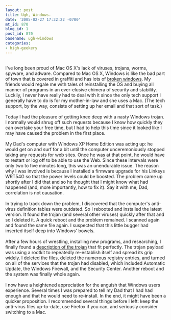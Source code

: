 ```yaml
---
layout: post
title: Ugh, Windows.
date: '2005-02-27 17:32:22 -0700'
mt_id: 870
blog_id: 1
post_id: 870
basename: ugh-windows
categories:
- high-geekery
---
```

<br />I've long been proud of Mac OS X's lack of viruses, trojans, worms, spyware, and adware. Compared to Mac OS X, Windows is like the bad part of town that is covered in graffiti and has lots of <a href="http://daringfireball.net/2004/06/broken_windows">broken windows</a>. My friends would regale me with tales of reinstalling the OS and buying all manner of programs in an ever-elusive chimera of security and stability. Luckily, I never have really had to deal with it since the only tech support I generally have to do is for my mother-in-law and she uses a Mac. (The tech support, by the way, consists of setting up her email and that sort of task.)<br /><br />Today I had the pleasure of getting knee deep with a nasty Windows trojan. I normally would shrug off such requests because I know how quickly they can overtake your free time, but I had to help this time since it looked like I may have caused the problem in the first place.<br /><br />My Dad's computer with Windows XP Home Edition was acting up: he would get on and surf for a bit until the computer unceremoniously stopped taking any requests for web sites. Once he was at that point, he would have to restart or log off to be able to use the Web. Since these intervals were only two to five minutes long, this was an unendurable issue. The reason why I was involved is because I installed a firmware upgrade for his Linksys WRT54G so that the power levels could be boosted. The problem came up shortly after I did that and so he thought that I might know what had happened (and, more importantly, how to fix it). Say it with me, Dad, correlation is not causation.<br /><br />In trying to track down the problem, I discovered that the computer's anti-virus definition tables were outdated. So I rebooted and installed the latest version. It found the trojan (and several other viruses) quickly after that and so I deleted it. A quick reboot and the problem remained. I scanned again and found the same file again. I suspected that this little bugger had inserted itself deep into Windows' bowels.<br /><br />After a few hours of wrestling, installing new programs, and researching, I finally found a <a href="http://info.ahnlab.com/securityinfo/virus_view_eng_new.jsp?SEQ_NO=2085">description of the trojan</a> that fit perfectly. The trojan payload was using a rootkit to repeatedly re-establish itself and spread its grip widely. I deleted the files, deleted the numerous registry entries, and turned on all of the services that the trojan had disabled, which included Automatic Update, the Windows Firewall, and the Security Center. Another reboot and the system was finally whole again.<br /><br />I now have a heightened appreciation for the anguish that Windows users experience. Several times I was prepared to tell my Dad that I had had enough and that he would need to re-install. In the end, it might have been a quicker proposition. I recommended several things before I left: keep the anti-virus files up-to-date, use Firefox if you can, and seriously consider switching to a Mac.<br /><br /><br />
